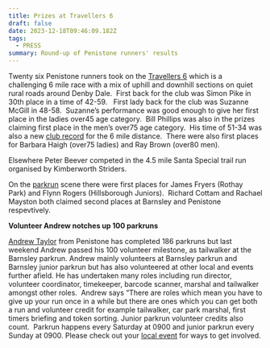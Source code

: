 ```yaml
---
title: Prizes at Travellers 6
draft: false
date: 2023-12-18T09:46:09.182Z
tags:
  - PRESS
summary: Round-up of Penistone runners' results
---
```

Twenty six Penistone runners took on the [Travellers 6](https://results.pfrac.co.uk/championship-2023/travellers-6) which is a challenging 6 mile race with a mix of uphill and downhill sections on quiet rural roads around Denby Dale.  First back for the club was Simon Pike in 30th place in a time of 42-59.   First lady back for the club was Suzanne McGill in 48-58.  Suzanne’s performance was good enough to give her first place in the ladies over45 age category.  Bill Phillips was also in the prizes claiming first place in the men’s over75 age category.  His time of 51-34 was also a new [club record](https://results.pfrac.co.uk/records/) for the 6 mile distance.  There were also first places for Barbara Haigh (over75 ladies) and Ray Brown (over80 men).

Elsewhere Peter Beever competed in the 4.5 mile Santa Special trail run organised by Kimberworth Striders.

On the [parkrun](https://results.pfrac.co.uk/parkrun-2023/2023-12-16) scene there were first places for James Fryers (Rothay Park) and Flynn Rogers (Hillsborough Juniors).  Richard Cottam and Rachael Mayston both claimed second places at Barnsley and Penistone respevtively.

**Volunteer Andrew notches up 100 parkruns**

[Andrew Taylor](https://www.parkrun.org.uk/parkrunner/4198059/) from Penistone has completed 186 parkruns but last weekend Andrew passed his 100 volunteer milestone, as tailwalker at the Barnsley parkrun. Andrew mainly volunteers at Barnsley parkrun and Barnsley junior parkrun but has also volunteered at other local and events further afield. He has undertaken many roles including run director, volunteer coordinator, timekeeper, barcode scanner, marshal and tailwalker amongst other roles.  Andrew says “There are roles which mean you have to give up your run once in a while but there are ones which you can get both a run and volunteer credit for example tailwalker, car park marshal, first timers briefing and token sorting. Junior parkrun volunteer credits also count.  Parkrun happens every Saturday at 0900 and junior parkrun every Sunday at 0900. Please check out your [local event](https://www.parkrun.org.uk/events/events/#geo=4/51.55/3.2) for ways to get involved.